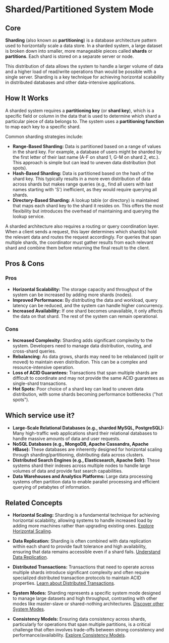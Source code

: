 # Sharded/Partitioned System Mode

## Core

**Sharding** (also known as **partitioning**) is a database architecture pattern used to horizontally scale a data store. In a sharded system, a large dataset is broken down into smaller, more manageable pieces called **shards** or **partitions**. Each shard is stored on a separate server or node.

This distribution of data allows the system to handle a larger volume of data and a higher load of read/write operations than would be possible with a single server. Sharding is a key technique for achieving horizontal scalability in distributed databases and other data-intensive applications.

## How It Works

A sharded system requires a **partitioning key** (or **shard key**), which is a specific field or column in the data that is used to determine which shard a particular piece of data belongs to. The system uses a **partitioning function** to map each key to a specific shard.

Common sharding strategies include:
-   **Range-Based Sharding:** Data is partitioned based on a range of values in the shard key. For example, a database of users might be sharded by the first letter of their last name (A-F on shard 1, G-M on shard 2, etc.). This approach is simple but can lead to uneven data distribution (hot spots).
-   **Hash-Based Sharding:** Data is partitioned based on the hash of the shard key. This typically results in a more even distribution of data across shards but makes range queries (e.g., find all users with last names starting with 'S') inefficient, as they would require querying all shards.
-   **Directory-Based Sharding:** A lookup table (or directory) is maintained that maps each shard key to the shard it resides on. This offers the most flexibility but introduces the overhead of maintaining and querying the lookup service.

A sharded architecture also requires a routing or query coordination layer. When a client sends a request, this layer determines which shard(s) hold the relevant data and routes the request accordingly. For queries that span multiple shards, the coordinator must gather results from each relevant shard and combine them before returning the final result to the client.

## Pros & Cons

### Pros

-   **Horizontal Scalability:** The storage capacity and throughput of the system can be increased by adding more shards (nodes).
-   **Improved Performance:** By distributing the data and workload, query latency can be reduced, and the system can handle higher concurrency.
-   **Increased Availability:** If one shard becomes unavailable, it only affects the data on that shard. The rest of the system can remain operational.

### Cons

-   **Increased Complexity:** Sharding adds significant complexity to the system. Developers need to manage data distribution, routing, and cross-shard queries.
-   **Rebalancing:** As data grows, shards may need to be rebalanced (split or moved) to maintain even distribution. This can be a complex and resource-intensive operation.
-   **Loss of ACID Guarantees:** Transactions that span multiple shards are difficult to coordinate and may not provide the same ACID guarantees as single-shard transactions.
-   **Hot Spots:** Poor choice of a shard key can lead to uneven data distribution, with some shards becoming performance bottlenecks ("hot spots").

## Which service use it?

-   **Large-Scale Relational Databases (e.g., sharded MySQL, PostgreSQL):** Many high-traffic web applications shard their relational databases to handle massive amounts of data and user requests.
-   **NoSQL Databases (e.g., MongoDB, Apache Cassandra, Apache HBase):** These databases are inherently designed for horizontal scaling through sharding/partitioning, distributing data across clusters.
-   **Distributed Search Engines (e.g., Elasticsearch, Apache Solr):** These systems shard their indexes across multiple nodes to handle large volumes of data and provide fast search capabilities.
-   **Data Warehouses and Analytics Platforms:** Large data processing systems often partition data to enable parallel processing and efficient querying of petabytes of information.

## Related Concepts

-   **Horizontal Scaling:** Sharding is a fundamental technique for achieving horizontal scalability, allowing systems to handle increased load by adding more machines rather than upgrading existing ones. [Explore Horizontal Scaling](../../scaling/horizontal/README.md).

-   **Data Replication:** Sharding is often combined with data replication within each shard to provide fault tolerance and high availability, ensuring that data remains accessible even if a shard fails. [Understand Data Replication](../../data-replication/README.md).

-   **Distributed Transactions:** Transactions that need to operate across multiple shards introduce significant complexity and often require specialized distributed transaction protocols to maintain ACID properties. [Learn about Distributed Transactions](../../distributed-transactions/README.md).

-   **System Modes:** Sharding represents a specific system mode designed to manage large datasets and high throughput, contrasting with other modes like master-slave or shared-nothing architectures. [Discover other System Modes](../README.md).

-   **Consistency Models:** Ensuring data consistency across shards, particularly for operations that span multiple partitions, is a critical challenge that often involves trade-offs between strong consistency and performance/availability. [Explore Consistency Models](../../consistency-models/README.md).
